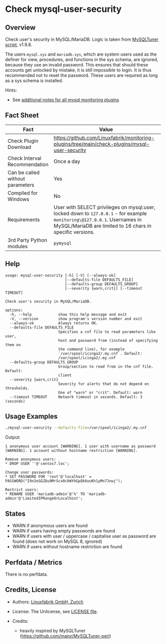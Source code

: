 # Check mysql-user-security

## Overview

Check user's security in MySQL/MariaDB. Logic is taken from [MySQLTuner script](https://github.com/major/MySQLTuner-perl), v1.9.8.

The users `mysql.sys` and `mariadb.sys`, which are system users used as the definer for view, procedures, and functions in the sys schema, are ignored, because they use an invalid password. This ensures that should these accounts get unlocked by mistake, it is still impossible to login. It is thus recommended not to reset the password. These users are required as long as a sys schema is installed.

Hints:

* See [additional notes for all mysql monitoring plugins](https://github.com/Linuxfabrik/monitoring-plugins/blob/main/PLUGINS-MYSQL.md)


## Fact Sheet

| Fact | Value |
|----|----|
| Check Plugin Download                 | <https://github.com/Linuxfabrik/monitoring-plugins/tree/main/check-plugins/mysql-user-security> |
| Check Interval Recommendation         | Once a day |
| Can be called without parameters      | Yes |
| Compiled for Windows                  | No |
| Requirements                          | User with SELECT privileges on mysql.user, locked down to `127.0.0.1` - for example `monitoring\@127.0.0.1`. Usernames in MySQL/MariaDB are limited to 16 chars in specific versions. |
| 3rd Party Python modules              | `pymysql` |


## Help

```text
usage: mysql-user-security [-h] [-V] [--always-ok]
                           [--defaults-file DEFAULTS_FILE]
                           [--defaults-group DEFAULTS_GROUP]
                           [--severity {warn,crit}] [--timeout TIMEOUT]

Check user's security in MySQL/MariaDB.

options:
  -h, --help            show this help message and exit
  -V, --version         show program's version number and exit
  --always-ok           Always returns OK.
  --defaults-file DEFAULTS_FILE
                        Specifies a cnf file to read parameters like user,
                        host and password from (instead of specifying them on
                        the command line), for example
                        `/var/spool/icinga2/.my.cnf`. Default:
                        /var/spool/icinga2/.my.cnf
  --defaults-group DEFAULTS_GROUP
                        Group/section to read from in the cnf file. Default:
                        client
  --severity {warn,crit}
                        Severity for alerts that do not depend on thresholds.
                        One of "warn" or "crit". Default: warn
  --timeout TIMEOUT     Network timeout in seconds. Default: 3 (seconds)
```


## Usage Examples

```bash
./mysql-user-security --defaults-file=/var/spool/icinga2/.my.cnf
```

Output:

```text
1 anonymous user account [WARNING]. 1 user with username as password [WARNING]. 1 account without hostname restriction [WARNING]. 

Remove anonymous users:
* DROP USER ''@'centos7.loc';

Change user passwords:
* SET PASSWORD FOR 'root'@'localhost' = PASSWORD("I9n2eSGZ8u9MrScx0ckWYhGpQk6ouKh1yMn7Jnwj");

Restrict users:
* RENAME USER 'mariadb-admin'@'%' TO 'mariadb-admin'@'LimitedIPRangeOrLocalhost';
```


## States

* WARN if anonymous users are found
* WARN if users having empty passwords are found
* WARN if users with user / uppercase / capitalise user as password are found (does not work on MySQL 8, ignored)
* WARN if users without hostname restriction are found


## Perfdata / Metrics

There is no perfdata.


## Credits, License

* Authors: [Linuxfabrik GmbH, Zurich](https://www.linuxfabrik.ch)

* License: The Unlicense, see [LICENSE file](https://unlicense.org/).

* Credits:

    * heavily inspired by MySQLTuner (<https://github.com/major/MySQLTuner-perl>)
